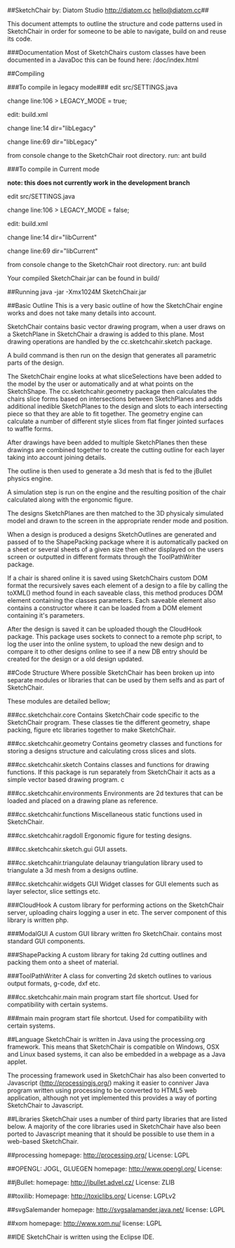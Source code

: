 ##SketchChair 
by: Diatom Studio
http://diatom.cc
hello@diatom.cc##

This document attempts to outline the structure and code patterns used in SketchChair in order for someone to be able to navigate, build on and reuse its code. 

###Documentation
Most of SketchChairs custom classes have been documented in a JavaDoc this can be found here:  /doc/index.html

##Compiling

###To compile in legacy mode###
edit src/SETTINGS.java
 
change line:106 > LEGACY_MODE = true;

edit: build.xml

change line:14    dir="libLegacy"

change line:69	  dir="libLegacy" 

from console change to the SketchChair root directory. 
run: ant build

###To compile in Current mode

**note: this does not currently work in the development branch**

edit src/SETTINGS.java
 
change line:106 > LEGACY_MODE = false;

edit: build.xml

change line:14    dir="libCurrent"

change line:69	  dir="libCurrent" 

from console change to the SketchChair root directory. 
run: ant build

Your compiled SketchChair.jar can be found in build/


##Running
java -jar -Xmx1024M SketchChair.jar

##Basic Outline
This is a very basic outline of how the SketchChair engine works and does not take many details into account. 

SketchChair contains basic vector drawing program, when a user draws on a SketchPlane in SketchChair a drawing is added to this plane. Most drawing operations are handled by the cc.sketchcahir.sketch package.  

A build command is then run on the design that generates all parametric parts of the design.

The SketchChair engine looks at what sliceSelections have been added to the  model by the user or automatically and at what points on the SketchShape. The cc.sketchcahir.geometry package then calculates the chairs slice forms based on intersections between SketchPlanes and adds additional inedible SketchPlanes  to the design and slots to each intersecting piece so that they are able to fit together. The geometry engine can calculate a number of different style slices from flat finger jointed surfaces to waffle forms. 

After drawings have been added to multiple SketchPlanes then these drawings are combined together to create the cutting outline for each layer taking into account joining details. 

The outline is then used to generate a 3d mesh that is fed to the jBullet physics engine. 

A simulation step is run on the engine and the resulting position of the chair calculated along with the ergonomic figure. 

The designs SketchPlanes are then matched to the 3D physicaly simulated model and drawn to the screen in the appropriate render mode and position.

When a design is produced a designs SketchOutlines are generated and passed of  to the ShapePacking package where it is automatically packed on a sheet or several sheets of a given size then either displayed on the users screen or outputted in different formats through the ToolPathWriter package. 

If a chair is shared online it is saved using SketchChairs custom DOM format the recursively saves each element of a design to a file by calling the toXML() method found in each saveable class, this method produces DOM element containing the classes parameters. Each saveable element also contains a constructor where it can be loaded from a DOM element containing it's parameters. 

After the design is saved it can be uploaded though the CloudHook package.  This package uses sockets to connect to a remote php script, to log the user into the online system, to upload the new design and to compare it to other designs online to see if a new DB entry should be created for the design or a old design updated. 



##Code Structure
Where possible SketchChair has been broken up into separate modules or libraries that can be used by them selfs and as part of SketchChair. 

These modules are detailed bellow;
 
###cc.sketchchair.core
Contains SketchChair code specific to the SketchChair program. These classes tie the different geometry, shape packing, figure etc libraries together to make SketchChair. 

###cc.sketchcahir.geometry
Contains geometry classes and functions for storing a designs structure and calculating cross slices and slots. 

###cc.sketchcahir.sketch
Contains classes and functions for drawing functions.  If this package is run separately from SketchChair it acts as a simple vector based drawing program. c

###cc.sketchcahir.environments
Environments are 2d textures that can be loaded and placed on a drawing plane as reference. 

###cc.sketchcahir.functions
Miscellaneous static functions used in SketchChair. 

###cc.sketchcahir.ragdoll
Ergonomic figure for testing designs. 

###cc.sketchcahir.sketch.gui
GUI assets. 

###cc.sketchcahir.triangulate
delaunay triangulation library used to triangulate a 3d mesh from a  designs outline. 

###cc.sketchcahir.widgets
GUI Widget classes for GUI elements such as layer selector, slice settings etc. 

###CloudHook
A custom library for performing actions on the SketchChair server, uploading chairs logging a user in etc.  The server component of this library is written php. 

###ModalGUI
A custom GUI library written fro SketchChair. contains most standard GUI components. 

###ShapePacking
A custom library for taking 2d cutting outlines and packing them onto a sheet of material. 

###ToolPathWriter
A class for converting 2d sketch outlines to various output formats, g-code, dxf etc. 

###cc.sketchcahir.main
main program start file shortcut. Used for compatibility with certain systems. 

###main
main program start file shortcut. Used for compatibility with certain systems. 



##Language
SketchChair is written in Java using the processing.org framework. This means that SketchChair is compatible on Windows, OSX and Linux based systems, it can also be embedded in a webpage as a Java applet.

The processing framework used in SketchChair has also been converted to Javascript  (http://processingjs.org/) making it easier to conniver Java program written using processing to be converted to HTML5 web application, although not yet implemented this provides a way of porting SketchChair to Javascript. 



##Libraries
SketchChair uses a number of third party libraries that are listed below. 
A majority of the core libraries used in SketchChair have also been ported to Javascript meaning that it should be possible to use them in a web-based SketchChair. 

##processing
homepage: http://processing.org/
License:  LGPL 

##OPENGL: JOGL, GLUEGEN
homepage: http://www.opengl.org/
License:  

##jBullet:
homepage: http://jbullet.advel.cz/
License: ZLIB

##toxilib:
Homepage: http://toxiclibs.org/
License: LGPLv2

##svgSalemander
homepage: http://svgsalamander.java.net/
license: LGPL 

##xom
homepage: http://www.xom.nu/
license:  LGPL



##IDE
SketchChair is written using the Eclipse IDE.

